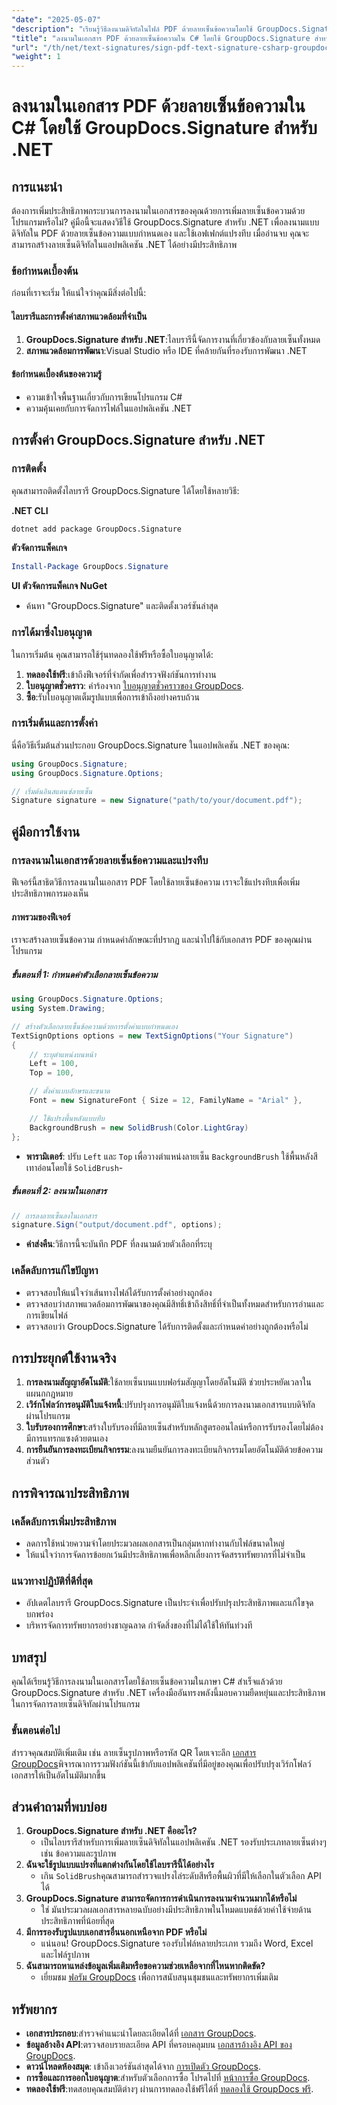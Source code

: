 ```yaml
---
"date": "2025-05-07"
"description": "เรียนรู้วิธีลงนามดิจิทัลในไฟล์ PDF ด้วยลายเซ็นข้อความโดยใช้ GroupDocs.Signature สำหรับ .NET เพิ่มประสิทธิภาพกระบวนการลงนามเอกสารของคุณให้เป็นระบบอัตโนมัติอย่างมีประสิทธิภาพ"
"title": "ลงนามในเอกสาร PDF ด้วยลายเซ็นข้อความใน C# โดยใช้ GroupDocs.Signature สำหรับ .NET"
"url": "/th/net/text-signatures/sign-pdf-text-signature-csharp-groupdocs/"
"weight": 1
---
```


# ลงนามในเอกสาร PDF ด้วยลายเซ็นข้อความใน C# โดยใช้ GroupDocs.Signature สำหรับ .NET

## การแนะนำ

ต้องการเพิ่มประสิทธิภาพกระบวนการลงนามในเอกสารของคุณด้วยการเพิ่มลายเซ็นข้อความด้วยโปรแกรมหรือไม่? คู่มือนี้จะแสดงวิธีใช้ GroupDocs.Signature สำหรับ .NET เพื่อลงนามแบบดิจิทัลใน PDF ด้วยลายเซ็นข้อความแบบกำหนดเอง และใช้เอฟเฟกต์แปรงทึบ เมื่ออ่านจบ คุณจะสามารถสร้างลายเซ็นดิจิทัลในแอปพลิเคชัน .NET ได้อย่างมีประสิทธิภาพ

### ข้อกำหนดเบื้องต้น
ก่อนที่เราจะเริ่ม ให้แน่ใจว่าคุณมีสิ่งต่อไปนี้:

#### ไลบรารีและการตั้งค่าสภาพแวดล้อมที่จำเป็น
1. **GroupDocs.Signature สำหรับ .NET**:ไลบรารีนี้จัดการงานที่เกี่ยวข้องกับลายเซ็นทั้งหมด
2. **สภาพแวดล้อมการพัฒนา**:Visual Studio หรือ IDE ที่คล้ายกันที่รองรับการพัฒนา .NET

#### ข้อกำหนดเบื้องต้นของความรู้
- ความเข้าใจพื้นฐานเกี่ยวกับการเขียนโปรแกรม C#
- ความคุ้นเคยกับการจัดการไฟล์ในแอปพลิเคชัน .NET

## การตั้งค่า GroupDocs.Signature สำหรับ .NET

### การติดตั้ง
คุณสามารถติดตั้งไลบรารี GroupDocs.Signature ได้โดยใช้หลายวิธี:

**.NET CLI**
```bash
dotnet add package GroupDocs.Signature
```

**ตัวจัดการแพ็คเกจ**
```powershell
Install-Package GroupDocs.Signature
```

**UI ตัวจัดการแพ็คเกจ NuGet**
- ค้นหา "GroupDocs.Signature" และติดตั้งเวอร์ชันล่าสุด

### การได้มาซึ่งใบอนุญาต
ในการเริ่มต้น คุณสามารถใช้รุ่นทดลองใช้ฟรีหรือซื้อใบอนุญาตได้:
1. **ทดลองใช้ฟรี**:เข้าถึงฟีเจอร์ที่จำกัดเพื่อสำรวจฟังก์ชันการทำงาน
2. **ใบอนุญาตชั่วคราว**: คำร้องจาก [ใบอนุญาตชั่วคราวของ GroupDocs](https://purchase-groupdocs.com/temporary-license/).
3. **ซื้อ**:รับใบอนุญาตเต็มรูปแบบเพื่อการเข้าถึงอย่างครบถ้วน

### การเริ่มต้นและการตั้งค่า
นี่คือวิธีเริ่มต้นส่วนประกอบ GroupDocs.Signature ในแอปพลิเคชัน .NET ของคุณ:

```csharp
using GroupDocs.Signature;
using GroupDocs.Signature.Options;

// เริ่มต้นอินสแตนซ์ลายเซ็น
Signature signature = new Signature("path/to/your/document.pdf");
```

## คู่มือการใช้งาน

### การลงนามในเอกสารด้วยลายเซ็นข้อความและแปรงทึบ
ฟีเจอร์นี้สาธิตวิธีการลงนามในเอกสาร PDF โดยใช้ลายเซ็นข้อความ เราจะใช้แปรงทึบเพื่อเพิ่มประสิทธิภาพการมองเห็น

#### ภาพรวมของฟีเจอร์
เราจะสร้างลายเซ็นข้อความ กำหนดค่าลักษณะที่ปรากฏ และนำไปใช้กับเอกสาร PDF ของคุณผ่านโปรแกรม

##### ขั้นตอนที่ 1: กำหนดค่าตัวเลือกลายเซ็นข้อความ
```csharp
using GroupDocs.Signature.Options;
using System.Drawing;

// สร้างตัวเลือกลายเซ็นข้อความด้วยการตั้งค่าแบบกำหนดเอง
TextSignOptions options = new TextSignOptions("Your Signature")
{
    // ระบุตำแหน่งบนหน้า
    Left = 100,
    Top = 100,

    // ตั้งค่าแบบอักษรและขนาด
    Font = new SignatureFont { Size = 12, FamilyName = "Arial" },

    // ใช้แปรงพื้นหลังแบบทึบ
    BackgroundBrush = new SolidBrush(Color.LightGray)
};
```
- **พารามิเตอร์**: ปรับ `Left` และ `Top` เพื่อวางตำแหน่งลายเซ็น `BackgroundBrush` ใช้พื้นหลังสีเทาอ่อนโดยใช้ `SolidBrush`-

##### ขั้นตอนที่ 2: ลงนามในเอกสาร
```csharp
// การลงลายเซ็นลงในเอกสาร
signature.Sign("output/document.pdf", options);
```
- **ค่าส่งคืน**:วิธีการนี้จะบันทึก PDF ที่ลงนามด้วยตัวเลือกที่ระบุ

### เคล็ดลับการแก้ไขปัญหา
- ตรวจสอบให้แน่ใจว่าเส้นทางไฟล์ได้รับการตั้งค่าอย่างถูกต้อง
- ตรวจสอบว่าสภาพแวดล้อมการพัฒนาของคุณมีสิทธิ์เข้าถึงสิทธิ์ที่จำเป็นทั้งหมดสำหรับการอ่านและการเขียนไฟล์
- ตรวจสอบว่า GroupDocs.Signature ได้รับการติดตั้งและกำหนดค่าอย่างถูกต้องหรือไม่

## การประยุกต์ใช้งานจริง
1. **การลงนามสัญญาอัตโนมัติ**:ใช้ลายเซ็นบนแบบฟอร์มสัญญาโดยอัตโนมัติ ช่วยประหยัดเวลาในแผนกกฎหมาย
2. **เวิร์กโฟลว์การอนุมัติใบแจ้งหนี้**:ปรับปรุงการอนุมัติใบแจ้งหนี้ด้วยการลงนามเอกสารแบบดิจิทัลผ่านโปรแกรม
3. **ใบรับรองการศึกษา**:สร้างใบรับรองที่มีลายเซ็นสำหรับหลักสูตรออนไลน์หรือการรับรองโดยไม่ต้องมีการแทรกแซงด้วยตนเอง
4. **การยืนยันการลงทะเบียนกิจกรรม**:ลงนามยืนยันการลงทะเบียนกิจกรรมโดยอัตโนมัติด้วยข้อความส่วนตัว

## การพิจารณาประสิทธิภาพ
### เคล็ดลับการเพิ่มประสิทธิภาพ
- ลดการใช้หน่วยความจำโดยประมวลผลเอกสารเป็นกลุ่มหากทำงานกับไฟล์ขนาดใหญ่
- ให้แน่ใจว่าการจัดการข้อยกเว้นมีประสิทธิภาพเพื่อหลีกเลี่ยงการจัดสรรทรัพยากรที่ไม่จำเป็น

### แนวทางปฏิบัติที่ดีที่สุด
- อัปเดตไลบรารี GroupDocs.Signature เป็นประจำเพื่อปรับปรุงประสิทธิภาพและแก้ไขจุดบกพร่อง
- บริหารจัดการทรัพยากรอย่างชาญฉลาด กำจัดสิ่งของที่ไม่ได้ใช้ให้ทันท่วงที

## บทสรุป
คุณได้เรียนรู้วิธีการลงนามในเอกสารโดยใช้ลายเซ็นข้อความในภาษา C# สำเร็จแล้วด้วย GroupDocs.Signature สำหรับ .NET เครื่องมืออันทรงพลังนี้มอบความยืดหยุ่นและประสิทธิภาพในการจัดการลายเซ็นดิจิทัลผ่านโปรแกรม

### ขั้นตอนต่อไป
สำรวจคุณสมบัติเพิ่มเติม เช่น ลายเซ็นรูปภาพหรือรหัส QR โดยเจาะลึก [เอกสาร GroupDocs](https://docs.groupdocs.com/signature/net/)พิจารณาการรวมฟังก์ชันนี้เข้ากับแอปพลิเคชันที่มีอยู่ของคุณเพื่อปรับปรุงเวิร์กโฟลว์เอกสารให้เป็นอัตโนมัติมากขึ้น

## ส่วนคำถามที่พบบ่อย
1. **GroupDocs.Signature สำหรับ .NET คืออะไร?**
   - เป็นไลบรารีสำหรับการเพิ่มลายเซ็นดิจิทัลในแอปพลิเคชัน .NET รองรับประเภทลายเซ็นต่างๆ เช่น ข้อความและรูปภาพ
2. **ฉันจะใช้รูปแบบแปรงที่แตกต่างกันโดยใช้ไลบรารีนี้ได้อย่างไร**
   - เกิน `SolidBrush`คุณสามารถสำรวจแปรงไล่ระดับสีหรือพื้นผิวที่มีให้เลือกในตัวเลือก API ได้
3. **GroupDocs.Signature สามารถจัดการการดำเนินการลงนามจำนวนมากได้หรือไม่**
   - ใช่ มันประมวลผลเอกสารหลายฉบับอย่างมีประสิทธิภาพในโหมดแบตช์ด้วยค่าใช้จ่ายด้านประสิทธิภาพที่น้อยที่สุด
4. **มีการรองรับรูปแบบเอกสารอื่นนอกเหนือจาก PDF หรือไม่**
   - แน่นอน! GroupDocs.Signature รองรับไฟล์หลายประเภท รวมถึง Word, Excel และไฟล์รูปภาพ
5. **ฉันสามารถหาแหล่งข้อมูลเพิ่มเติมหรือขอความช่วยเหลือจากที่ไหนหากติดขัด?**
   - เยี่ยมชม [ฟอรัม GroupDocs](https://forum.groupdocs.com/c/signature/) เพื่อการสนับสนุนชุมชนและทรัพยากรเพิ่มเติม

## ทรัพยากร
- **เอกสารประกอบ**:สำรวจคำแนะนำโดยละเอียดได้ที่ [เอกสาร GroupDocs](https://docs-groupdocs.com/signature/net/).
- **ข้อมูลอ้างอิง API**:ตรวจสอบรายละเอียด API ที่ครอบคลุมบน [เอกสารอ้างอิง API ของ GroupDocs](https://reference-groupdocs.com/signature/net/).
- **ดาวน์โหลดห้องสมุด**: เข้าถึงเวอร์ชันล่าสุดได้จาก [การเปิดตัว GroupDocs](https://releases-groupdocs.com/signature/net/).
- **การซื้อและการออกใบอนุญาต**:สำหรับตัวเลือกการซื้อ โปรดไปที่ [หน้าการซื้อ GroupDocs](https://purchase-groupdocs.com/buy).
- **ทดลองใช้ฟรี**:ทดสอบคุณสมบัติต่างๆ ผ่านการทดลองใช้ฟรีได้ที่ [ทดลองใช้ GroupDocs ฟรี](https://releases-groupdocs.com/signature/net/).